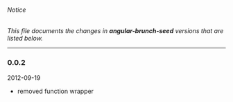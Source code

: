 ###### Notice ######

*This file documents the changes in **angular-brunch-seed** versions that are listed below.*

* * *

### 0.0.2 ###


2012-09-19

+ removed function wrapper